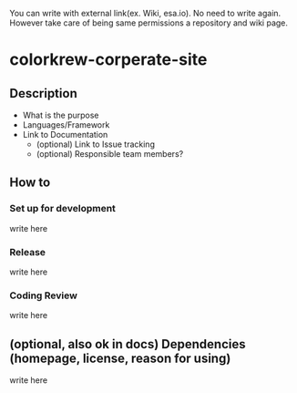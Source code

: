 You can write with external link(ex. Wiki, esa.io). No need to write again.  
However take care of being same permissions a repository and wiki page.

# colorkrew-corperate-site
## Description
- What is the purpose
- Languages/Framework
- Link to Documentation
  - (optional) Link to Issue tracking
  - (optional) Responsible team members?

## How to
### Set up for development
write here

### Release
write here

### Coding Review
write here

## (optional, also ok in docs) Dependencies (homepage, license, reason for using)
write here
